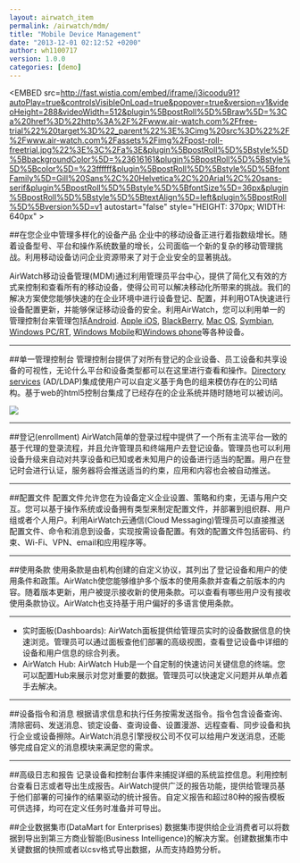 ```yaml
---
layout: airwatch_item
permalink: /airwatch/mdm/
title: "Mobile Device Management"
date: "2013-12-01 02:12:52 +0200"
author: wh1100717
version: 1.0.0
categories: [demo]
---
```


<EMBED src=http://fast.wistia.com/embed/iframe/j3icoodu91?autoPlay=true&controlsVisibleOnLoad=true&popover=true&version=v1&videoHeight=288&videoWidth=512&plugin%5BpostRoll%5D%5Braw%5D=%3Ca%20href%3D%22http%3A%2F%2Fwww.air-watch.com%2Ffree-trial%22%20target%3D%22_parent%22%3E%3Cimg%20src%3D%22%2F%2Fwww.air-watch.com%2Fassets%2Fimg%2Fpost-roll-freetrial.jpg%22%3E%3C%2Fa%3E&plugin%5BpostRoll%5D%5Bstyle%5D%5BbackgroundColor%5D=%23616161&plugin%5BpostRoll%5D%5Bstyle%5D%5Bcolor%5D=%23ffffff&plugin%5BpostRoll%5D%5Bstyle%5D%5BfontFamily%5D=Gill%20Sans%2C%20Helvetica%2C%20Arial%2C%20sans-serif&plugin%5BpostRoll%5D%5Bstyle%5D%5BfontSize%5D=36px&plugin%5BpostRoll%5D%5Bstyle%5D%5BtextAlign%5D=left&plugin%5BpostRoll%5D%5Bversion%5D=v1 autostart="false" style="HEIGHT: 370px; WIDTH: 640px" >
</EMBED>

##在您企业中管理多样化的设备产品
企业中的移动设备正进行着指数级增长。随着设备型号、平台和操作系统数量的增长，公司面临一个新的复杂的移动管理挑战。利用移动设备访问企业资源带来了对于企业安全的显著挑战。

AirWatch移动设备管理(MDM)通过利用管理员平台中心，提供了简化又有效的方式来控制和查看所有的移动设备，使得公司可以解决移动化所带来的挑战。我们的解决方案使您能够快速的在企业环境中进行设备登记、配置，并利用OTA快速进行设备配置更新，并能够保证移动设备的安全。利用AirWatch，您可以利用单一的管理控制台来管理包括[Android]. [Apple iOS], [BlackBerry], [Mac OS], [Symbian], [Windows PC/RT], [Windows Mobile]和[Windows phone]等各种设备。

-------------------------------------------
##单一管理控制台
管理控制台提供了对所有登记的企业设备、员工设备和共享设备的可视性，无论什么平台和设备类型都可以在这里进行查看和操作。[Directory services] (AD/LDAP)集成使用户可以自定义基于角色的组来模仿存在的公司结构。基于web的html5控制台集成了已经存在的企业系统并随时随地可以被访问。

![](http://www.air-watch.com/global-assets/images/mdm-single-console.jpg)

-------------------------------------------
##登记(enrollment)
AirWatch简单的登录过程中提供了一个所有主流平台一致的基于代理的登录流程，并且允许管理员和终端用户去登记设备。管理员也可以利用设备升级来自动对共享设备和已知或者未知用户的设备进行适当的配置。用户在登记时会进行认证，服务器将会推送适当的约束，应用和内容也会被自动推送。

-------------------------------------------
##配置文件
配置文件允许您在为设备定义企业设置、策略和约束，无语与用户交互。您可以基于操作系统或设备拥有类型来制定配置文件，并部署到组织群、用户组或者个人用户。利用AirWatch云通信(Cloud Messaging)管理员可以直接推送配置文件、命令和消息到设备，实现按需设备配置。有效的配置文件包括密码、约束、Wi-Fi、VPN、email和应用程序等。

-------------------------------------------
##使用条款
使用条款是由机构创建的自定义协议，其列出了登记设备和用户的使用条件和政策。AirWatch使您能够维护多个版本的使用条款并查看之前版本的内容。随着版本更新，用户被提示接收新的使用条款。可以查看有哪些用户没有接收使用条款协议。AirWatch也支持基于用户偏好的多语言使用条款。

-------------------------------------------
* 实时面板(Dashboards): AirWatch面板提供给管理员实时的设备数据信息的快速浏览。管理员可以通过面板查他们部署的高级视图，查看登记设备中详细的设备和用户信息的综合列表。
* AirWatch Hub: AirWatch Hub是一个自定制的快速访问关键信息的终端。您可以配置Hub来展示对您对重要的数据。管理员可以快速定义问题并从单点着手去解决。

-------------------------------------------
##设备指令和消息
根据请求信息和执行任务按需发送指令。指令包含设备查询、清除密码、发送消息、锁定设备、查询设备、设置漫游、远程查看、同步设备和执行企业或设备擦除。AirWatch消息引擎授权公司不仅可以给用户发送消息，还能够完成自定义的消息模块来满足您的需求。

-------------------------------------------
##高级日志和报告
记录设备和控制台事件来捕捉详细的系统监控信息。利用控制台查看日志或者导出生成报告。AirWatch提供广泛的报告功能，提供给管理员基于他们部署的可操作的结果驱动的统计报告。自定义报告和超过80种的报告模板可供选择，均可在定义任务时准备并可导出。

##企业数据集市(DataMart for Enterprises)
数据集市提供给企业消费者可以将数据到导出到第三方商业智能(Business Intelligence)的解决方案。创建数据集市中关键数据的快照或者以csv格式导出数据，从而支持趋势分析。

[Directory services]:http://www.air-watch.com/differentiators/enterprise-integration/directory-services
[Android]:{{site.url}}/airwatch/android/
[Apple iOS]:{{site.url}}/airwatch/ios/
[BlackBerry]:{{site.url}}/airwatch/blackberry/
[Mac OS]:{{site.url}}/airwatch/macos/
[Symbian]:{{site.url}}/airwatch/symbian/
[Windows PC/RT]:{{site.url}}/airwatch/windowspc/
[Windows Mobile]:{{site.url}}/airwatch/windowsmobile/
[Windows Phone]:{{site.url}}/airwatch/windowsphone/